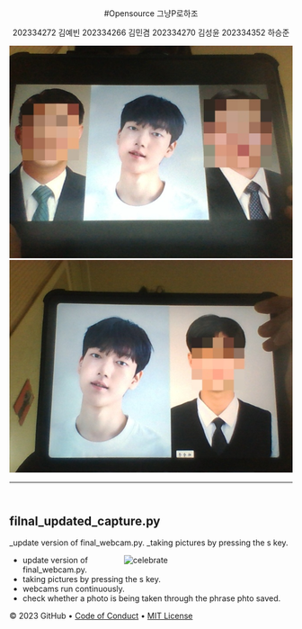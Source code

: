 <header>
#Opensource 그냥P로하조

202334272 김예빈 202334266 김민겸  202334270 김성윤 202334352 하승준

![](https://github.com/yebin0523/OpenSource/blob/main/photo/example_1.jpg)
![](https://github.com/yebin0523/OpenSource/blob/main/photo/example_2.jpg)

***
</header>


## filnal_updated_capture.py

_update version of final_webcam.py.
_taking pictures by pressing the s key.

<img src=https://octodex.github.com/images/collabocats.jpg alt=celebrate width=300 align=right>

- update version of final_webcam.py.
- taking pictures by pressing the s key.
- webcams run continuously.
- check whether a photo is being taken through the phrase phto saved.

&copy; 2023 GitHub &bull; [Code of Conduct](https://www.contributor-covenant.org/version/2/1/code_of_conduct/code_of_conduct.md) &bull; [MIT License](https://gh.io/mit)

</footer>
